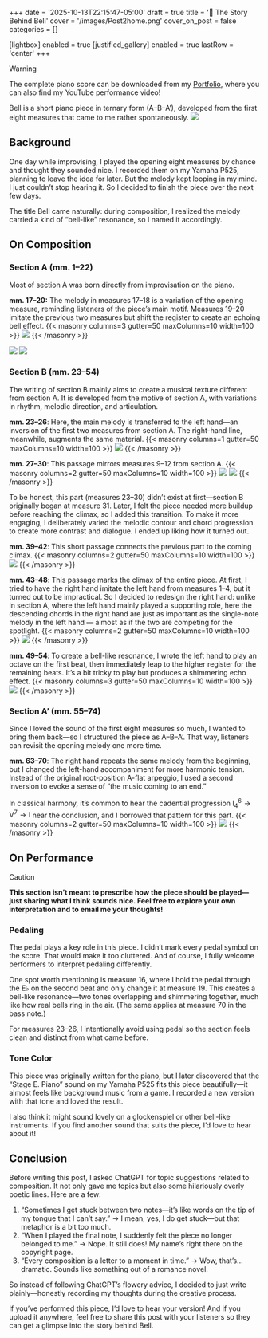 +++
date = '2025-10-13T22:15:47-05:00'
draft = true
title = '🔔 The Story Behind Bell'
cover = '/images/Post2home.png'
cover_on_post = false
categories = []

[lightbox]
enabled = true
[justified_gallery]
enabled = true
lastRow = 'center'
+++
> [!WARNING]
> The complete piano score can be downloaded from my [Portfolio](/en/portfolio/), where you can also find my YouTube performance video!

Bell is a short piano piece in ternary form (A–B–A’), developed from the first eight measures that came to me rather spontaneously.
![](/images/Post/2/1.png)

## Background
One day while improvising, I played the opening eight measures by chance and thought they sounded nice. I recorded them on my Yamaha P525, planning to leave the idea for later. But the melody kept looping in my mind. I just couldn’t stop hearing it. So I decided to finish the piece over the next few days.

The title Bell came naturally: during composition, I realized the melody carried a kind of “bell-like” resonance, so I named it accordingly.

## On Composition
### Section A (mm. 1–22)

Most of section A was born directly from improvisation on the piano.

**mm. 17–20:**
The melody in measures 17–18 is a variation of the opening measure, reminding listeners of the piece’s main motif. Measures 19–20 imitate the previous two measures but shift the register to create an echoing bell effect.
{{< masonry columns=3 gutter=50 maxColumns=10 width=100 >}}
![](/images/Post/2/2.png)
{{< /masonry >}}

![](/images/Post/2/3.png)
![](/images/Post/2/4.png)

### Section B (mm. 23–54)
The writing of section B mainly aims to create a musical texture different from section A. It is developed from the motive of section A, with variations in rhythm, melodic direction, and articulation.

**mm. 23–26**: Here, the main melody is transferred to the left hand—an inversion of the first two measures from section A. The right-hand line, meanwhile, augments the same material.
{{< masonry columns=1 gutter=50 maxColumns=10 width=100 >}}
![](/images/Post/2/5.png)
{{< /masonry >}}

**mm. 27–30**: This passage mirrors measures 9–12 from section A.
{{< masonry columns=2 gutter=50 maxColumns=10 width=100 >}}
![](/images/Post/2/8.png)
![](/images/Post/2/7.png)
{{< /masonry >}}

To be honest, this part (measures 23–30) didn’t exist at first—section B originally began at measure 31. Later, I felt the piece needed more buildup before reaching the climax, so I added this transition. To make it more engaging, I deliberately varied the melodic contour and chord progression to create more contrast and dialogue. I ended up liking how it turned out.

**mm. 39–42**: This short passage connects the previous part to the coming climax.
{{< masonry columns=2 gutter=50 maxColumns=10 width=100 >}}
![](/images/Post/2/9.png)
{{< /masonry >}}

**mm. 43–48**: This passage marks the climax of the entire piece. At first, I tried to have the right hand imitate the left hand from measures 1–4, but it turned out to be impractical. So I decided to redesign the right hand: unlike in section A, where the left hand mainly played a supporting role, here the descending chords in the right hand are just as important as the single-note melody in the left hand — almost as if the two are competing for the spotlight.
{{< masonry columns=2 gutter=50 maxColumns=10 width=100 >}}
![](/images/Post/2/10.png)
{{< /masonry >}}

**mm. 49–54**: To create a bell-like resonance, I wrote the left hand to play an octave on the first beat, then immediately leap to the higher register for the remaining beats. It’s a bit tricky to play but produces a shimmering echo effect.
{{< masonry columns=3 gutter=50 maxColumns=10 width=100 >}}
![](/images/Post/2/11.png)
{{< /masonry >}}

### Section A’ (mm. 55–74)

Since I loved the sound of the first eight measures so much, I wanted to bring them back—so I structured the piece as A–B–A’. That way, listeners can revisit the opening melody one more time.

**mm. 63–70**: The right hand repeats the same melody from the beginning, but I changed the left-hand accompaniment for more harmonic tension. Instead of the original root-position A-flat arpeggio, I used a second inversion to evoke a sense of “the music coming to an end.”

In classical harmony, it’s common to hear the cadential progression $\mathrm{I}^6_4 \rightarrow \mathrm{V}^7 \rightarrow \mathrm{I}$ near the conclusion, and I borrowed that pattern for this part.
{{< masonry columns=2 gutter=50 maxColumns=10 width=100 >}}
![](/images/Post/2/12.png)
{{< /masonry >}}

## On Performance

> [!CAUTION]
> **This section isn’t meant to prescribe how the piece should be played—just sharing what I think sounds nice. Feel free to explore your own interpretation and to email me your thoughts!**

### Pedaling

The pedal plays a key role in this piece. I didn’t mark every pedal symbol on the score. That would make it too cluttered. And of course, I fully welcome performers to interpret pedaling differently.

One spot worth mentioning is measure 16, where I hold the pedal through the E♭ on the second beat and only change it at measure 19. This creates a bell-like resonance—two tones overlapping and shimmering together, much like how real bells ring in the air. (The same applies at measure 70 in the bass note.)

For measures 23–26, I intentionally avoid using pedal so the section feels clean and distinct from what came before.

### Tone Color

This piece was originally written for the piano, but I later discovered that the “Stage E. Piano” sound on my Yamaha P525 fits this piece beautifully—it almost feels like background music from a game. I recorded a new version with that tone and loved the result.

I also think it might sound lovely on a glockenspiel or other bell-like instruments. If you find another sound that suits the piece, I’d love to hear about it!

## Conclusion

Before writing this post, I asked ChatGPT for topic suggestions related to composition. It not only gave me topics but also some hilariously overly poetic lines. Here are a few:

1. “Sometimes I get stuck between two notes—it’s like words on the tip of my tongue that I can’t say.” $\rightarrow$ I mean, yes, I do get stuck—but that metaphor is a bit too much.
2. “When I played the final note, I suddenly felt the piece no longer belonged to me.” $\rightarrow$ Nope. It still does! My name’s right there on the copyright page.
3. “Every composition is a letter to a moment in time.” $\rightarrow$ Wow, that’s... dramatic. Sounds like something out of a romance novel.

So instead of following ChatGPT’s flowery advice, I decided to just write plainly—honestly recording my thoughts during the creative process.

If you’ve performed this piece, I’d love to hear your version! And if you upload it anywhere, feel free to share this post with your listeners so they can get a glimpse into the story behind Bell.